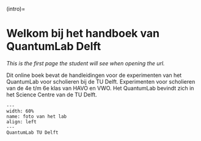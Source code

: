 (intro)=
# Welkom bij het handboek van QuantumLab Delft

_This is the first page the student will see when opening the url._

Dit online boek bevat de handleidingen voor de experimenten van het QuantumLab voor scholieren bij de TU Delft. 
Experimenten voor scholieren van de 4e t/m 6e klas van HAVO en VWO.
Het QuantumLab bevindt zich in het Science Centre van de TU Delft.

``` {figure} figures/foto-labs.jpg
---
width: 60%
name: foto van het lab
align: left
---
QuantumLab TU Delft
```


